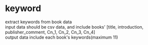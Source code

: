 # keyword
extract keywords from book data  
input data should be csv data, and include books' [title, introduction, publisher_comment, Cn_1, Cn_2, Cn_3, Cn_4]  
output data include each book's keywords(maximum 11)   
